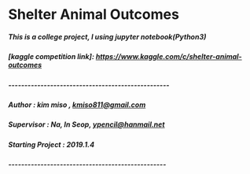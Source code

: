 # Shelter Animal Outcomes


##### This is a college project, I using jupyter notebook(Python3)

##### [kaggle competition link]: https://www.kaggle.com/c/shelter-animal-outcomes 


##### --------------------------------------------------

##### Author : kim miso , kmiso811@gmail.com

##### Supervisor : Na, In Seop, ypencil@hanmail.net

##### Starting Project : 2019.1.4

##### -------------------------------------------------

